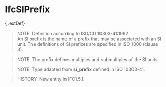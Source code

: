 IfcSIPrefix
===========

{ .extDef}
> NOTE&nbsp; Definition according to ISO/CD 10303-41:1992  
> An SI prefix is the name of a prefix that may be associated with an SI unit. The definitions of SI prefixes are specified in ISO 1000 (clause 3).

> NOTE&nbsp; The prefix defines multiples and submultiples of the SI units.

> NOTE&nbsp; Type adapted from **si_prefix** defined in ISO 10303-41.

> HISTORY&nbsp; New entity in IFC1.5.1.
